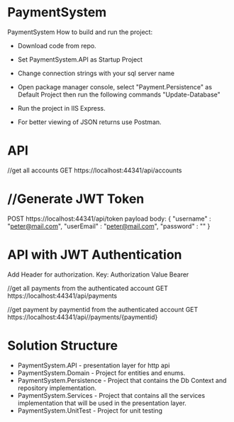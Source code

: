 # PaymentSystem
PaymentSystem
How to build and run the project:

- Download code from repo.
- Set PaymentSystem.API as Startup Project
- Change connection strings with your sql server name
- Open package manager console, select "Payment.Persistence" as Default Project then run the following commands
	"Update-Database"

- Run the project in IIS Express.
- For better viewing of JSON returns use Postman.

API
================================================
//get all accounts
GET https://localhost:44341/api/accounts

//Generate JWT Token
================================================
POST https://localhost:44341/api/token
payload body: 
{
    "username" : "peter@mail.com",
    "userEmail" : "peter@mail.com",
    "password" : ""
}


API with JWT Authentication
================================================
Add Header for authorization.
Key: Authorization
Value Bearer <Generated Token>
	
//get all payments from the authenticated account
GET https://localhost:44341/api/payments

//get payment by paymentid from the authenticated account
GET https://localhost:44341/api//payments/{paymentid}

Solution Structure
=======================================================
- PaymentSystem.API - presentation layer for http api
- PaymentSystem.Domain - Project for entities and enums.
- PaymentSystem.Persistence - Project that contains the Db Context and repository implementation.
- PaymentSystem.Services - Project that contains all the services implementation that will be used in the presentation layer.
- PaymentSystem.UnitTest - Project for unit testing
